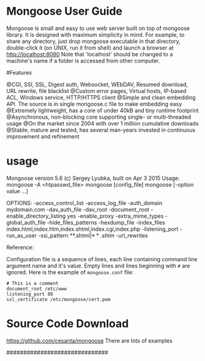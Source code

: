 # Mongoose User Guide

Mongoose is small and easy to use web server built on top of
mongoose library. It is designed with maximum simplicity in mind. For example,
to share any directory, just drop mongoose executable in that directory,
double-click it (on UNIX, run it from shell) and launch a browser at
[http://localhost:8080](http://localhost:8080) Note that 'localhost' should
be changed to a machine's name if a folder is accessed from other computer.

#Features

@CGI, SSI, SSL, Digest auth, Websocket, WEbDAV, Resumed download, URL rewrite, file blacklist
@Custom error pages, Virtual hosts, IP-based ACL, Windows service, HTTP/HTTPS client
@Simple and clean embedding API. The source is in single mongoose.c file to make embedding easy
@Extremely lightweight, has a core of under 40kB and tiny runtime footprint
@Asynchronous, non-blocking core supporting single- or multi-threaded usage
@On the market since 2004 with over 1 million cumulative downloads
@Stable, mature and tested, has several man-years invested in continuous improvement and refinement


# usage

Mongoose version 5.6 (c) Sergey Lyubka, built on Apr  3 2015
Usage:
  mongoose -A <htpasswd_file> <realm> <user> <passwd>
  mongoose [config_file]
  mongoose [-option value ...]

OPTIONS:
  -access_control_list <empty>
  -access_log_file <empty>
  -auth_domain mydomain.com
  -dav_auth_file <empty>
  -dav_root <empty>
  -document_root <empty>
  -enable_directory_listing yes
  -enable_proxy <empty>
  -extra_mime_types <empty>
  -global_auth_file <empty>
  -hide_files_patterns <empty>
  -hexdump_file <empty>
  -index_files index.html,index.htm,index.shtml,index.cgi,index.php
  -listening_port <empty>
  -run_as_user <empty>
  -ssi_pattern **.shtml$|**.shtm$
  -url_rewrites <empty>

Reference: 

Configuration file is a sequence of lines, each line containing
command line argument name and it's value. Empty lines and lines beginning
with `#` are ignored. Here is the example of `mongoose.conf` file:

    # This is a comment
    document_root /etc/www
    listening_port 80
    ssl_certificate /etc/mongoose/cert.pem

# Source Code Download
  https://github.com/cesanta/mongoose
  There are lots of examples

##############################
